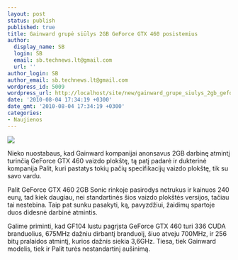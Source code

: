 ```yaml
---
layout: post
status: publish
published: true
title: Gainward grupė siūlys 2GB GeForce GTX 460 posistemius
author:
  display_name: SB
  login: SB
  email: sb.technews.lt@gmail.com
  url: ''
author_login: SB
author_email: sb.technews.lt@gmail.com
wordpress_id: 5009
wordpress_url: http://localhost/site/new/gainward_grupe_siulys_2gb_geforce_gtx_460_posistemius/
date: '2010-08-04 17:34:19 +0300'
date_gmt: '2010-08-04 17:34:19 +0300'
categories:
- Naujienos
---
```

<div class="imgright"><img src="http://www.part.lt/img/35d948f16e773ca5951ebf78c122e823861.jpg"  /></div>
<p>Nieko nuostabaus, kad Gainward kompanijai anonsavus 2GB darbinę atmintį turinčią GeForce GTX 460 vaizdo plokštę, tą patį padarė ir dukterinė kompanija Palit, kuri pastatys tokių pačių specifikacijų vaizdo plokštę, tik su savo vardu.</p>
<p>Palit GeForce GTX 460 2GB Sonic rinkoje pasirodys netrukus ir kainuos 240 eurų, tad kiek daugiau, nei standartinės šios vaizdo plokštės versijos, tačiau tai nestebina. Taip pat sunku pasakyti, ką, pavyzdžiui, žaidimų spartoje duos didesnė darbinė atmintis.</p>
<p>Galime priminti, kad GF104 lustu pagrįsta GeForce GTX 460 turi 336 CUDA branduolius, 675MHz dažniu dirbantį branduolį, šiuo atveju 700MHz, ir 256 bitų pralaidos atmintį, kurios dažnis siekia 3,6GHz. Tiesa, tiek Gainward modelis, tiek ir Palit turės nestandartinį aušinimą.<br /></p>
